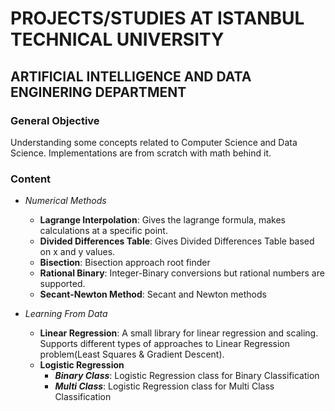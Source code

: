 # PROJECTS/STUDIES AT ISTANBUL TECHNICAL UNIVERSITY 
## ARTIFICIAL INTELLIGENCE AND DATA ENGINERING DEPARTMENT


### General Objective

Understanding some concepts related to Computer Science and Data Science. Implementations are from scratch with math behind it.


### Content 

- *Numerical Methods*
  - **Lagrange Interpolation**:      Gives the lagrange formula, makes calculations at a specific point.
  - **Divided Differences Table**:   Gives Divided Differences Table based on x and y values.
  - **Bisection**:                   Bisection approach root finder
  - **Rational Binary**:             Integer-Binary conversions but rational numbers are supported.
  - **Secant-Newton Method**:        Secant and Newton methods
  

- *Learning From Data*
  - **Linear Regression**: A small library for linear regression and scaling. Supports different types of approaches to Linear Regression problem(Least Squares & Gradient Descent).
  - **Logistic Regression**
      - ***Binary Class***: Logistic Regression class for Binary Classification
      - ***Multi Class***: Logistic Regression class for Multi Class Classification
